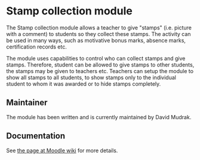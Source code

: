 Stamp collection module
=======================

The Stamp collection module allows a teacher to give "stamps" (i.e. picture
with a comment) to students so they collect these stamps. The activity can be
used in many ways, such as motivative bonus marks, absence marks, certification
records etc.

The module uses capabilities to control who can collect stamps and give stamps.
Therefore, student can be allowed to give stamps to other students, the stamps
may be given to teachers etc. Teachers can setup the module to show all stamps
to all students, to show stamps only to the individual student to whom it was
awarded or to hide stamps completely.


Maintainer
----------

The module has been written and is currently maintained by David Mudrak.


Documentation
-------------

See [the page at Moodle wiki](http://docs.moodle.org/en/Stamp_collection_module)
for more details.
